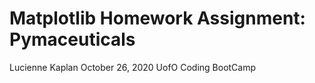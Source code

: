 # Matplotlib Homework Assignment: Pymaceuticals
Lucienne Kaplan
October 26, 2020
UofO Coding BootCamp
